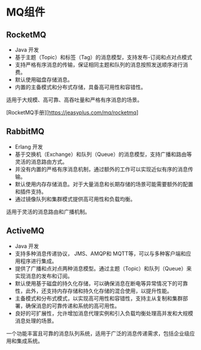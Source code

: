 # MQ组件

## RocketMQ

+ Java 开发
+ 基于主题（Topic）和标签（Tag）的消息模型，支持发布-订阅和点对点模式
+ 支持严格有序消息的传输，保证相同主题和队列的消息按照发送顺序进行消费。
+ 默认使用磁盘存储消息。
+ 内置的主备模式和分布式存储，具备高可用性和容错性。

适用于大规模、高可靠、高吞吐量和严格有序消息的场景。

[RocketMQ手册][https://jeasyplus.com/mq/rocketmq]


## RabbitMQ
+ Erlang 开发
+ 基于交换机（Exchange）和队列（Queue）的消息模型，支持广播和路由等灵活的消息路由方式。
+ 并没有内置的严格有序消息机制，通过额外的工作可以实现近似有序的消息传输。
+ 默认使用内存存储消息。对于大量消息和长期存储的场景可能需要额外的配置和插件支持。
+ 通过镜像队列和集群模式提供高可用性和负载均衡。

适用于灵活的消息路由和广播机制。

## ActiveMQ

+ Java 开发
+ 支持多种消息传递协议， JMS、AMQP和 MQTT等，可以与多种客户端和应用程序进行集成。
+ 提供了广播和点对点两种消息模型。通过主题（Topic）和队列（Queue）来实现消息的发布和订阅。
+ 默认使用基于磁盘的持久化存储，可以确保消息在断电等异常情况下的可靠性，此外，还支持内存存储和持久化存储的混合使用，以提升性能。
+ 主备模式和分布式模式，以实现高可用性和容错性，支持主从复制和集群部署，确保消息的可靠传递和系统的高可用性。
+ 良好的可扩展性，允许增加消息代理实例和引入负载均衡处理高并发和大规模消息处理的场景。

一个功能丰富且可靠的消息队列系统，适用于广泛的消息传递需求，包括企业级应用和集成系统。





